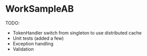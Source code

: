 # WorkSampleAB

TODO:
- TokenHandler switch from singleton to use distributed cache
- Unit tests (added a few)
- Exception handling
- Validation
